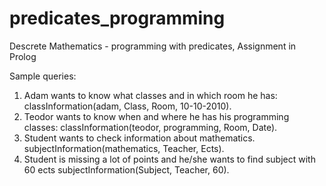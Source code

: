 # predicates_programming
Descrete Mathematics - programming with predicates, Assignment in Prolog

Sample queries:

1. Adam wants to know what classes and in which room he has:
  classInformation(adam, Class, Room, 10-10-2010).
2. Teodor wants to know when and where he has his programming classes:
  classInformation(teodor, programming, Room, Date).
3. Student wants to check information about mathematics.
  subjectInformation(mathematics, Teacher, Ects).
4. Student is missing a lot of points and he/she wants to find subject with 60 ects
  subjectInformation(Subject, Teacher, 60).

